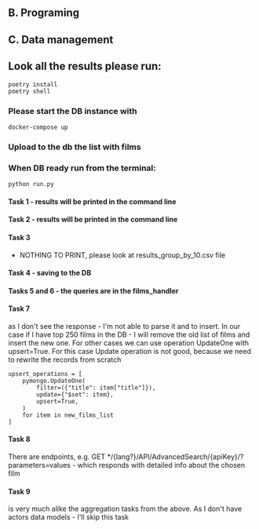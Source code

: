 ## B. Programing
## C. Data management

## Look all the results please run:
```
poetry install
poetry shell
```

### Please start the DB instance with
```docker-compose up```

### Upload to the db the list with films

### When DB ready run from the terminal:
```python run.py```

#### Task 1 - results will be printed in the command line

#### Task 2 - results will be printed in the command line

#### Task 3
- NOTHING TO PRINT, please look at results_group_by_10.csv file

#### Task 4 - saving to the DB

#### Tasks 5 and 6 - the queries are in the films_handler

#### Task 7 
as I don't see the response - I'm not able to parse it and to insert. In our case if I have top 250 films
in the DB - I will remove the old list of films and insert the new one.
For other cases we can use operation UpdateOne with upsert=True. For this case Update operation is not good, because
we need to rewrite the records from scratch
```
upsert_operations = [
    pymongo.UpdateOne(
        filter=({"title": item["title"]}),
        update={"$set": item},
        upsert=True,
    )
    for item in new_films_list
]
```

#### Task 8
There are endpoints, e.g. GET */{lang?}/API/AdvancedSearch/{apiKey}/?parameters=values - which responds with detailed
 info about the chosen film

#### Task 9 
is very much alike the aggregation tasks from the above. As I don't have actors data models - I'll skip this task
